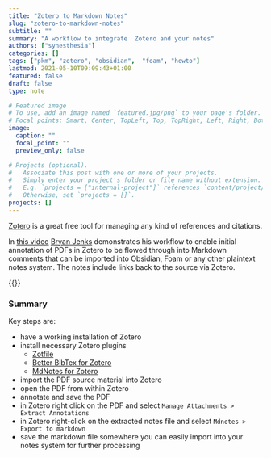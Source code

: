 ```yaml
---
title: "Zotero to Markdown Notes"
slug: "zotero-to-markdown-notes"
subtitle: ""
summary: "A workflow to integrate  Zotero and your notes"
authors: ["synesthesia"]
categories: []
tags: ["pkm", "zotero", "obsidian",  "foam", "howto"]
lastmod: 2021-05-10T09:09:43+01:00
featured: false
draft: false
type: note

# Featured image
# To use, add an image named `featured.jpg/png` to your page's folder.
# Focal points: Smart, Center, TopLeft, Top, TopRight, Left, Right, BottomLeft, Bottom, BottomRight.
image:
  caption: ""
  focal_point: ""
  preview_only: false

# Projects (optional).
#   Associate this post with one or more of your projects.
#   Simply enter your project's folder or file name without extension.
#   E.g. `projects = ["internal-project"]` references `content/project/deep-learning/index.md`.
#   Otherwise, set `projects = []`.
projects: []
---
```


[Zotero](https://www.zotero.org/) is a great free  tool for managing any kind of references and citations.

In [this video](https://youtu.be/_Fjhad-Z61o) [Bryan Jenks](https://www.bryanjenks.dev/blog) demonstrates his workflow to enable initial annotation of PDFs in Zotero to be flowed through into Markdown comments that can be imported into Obsidian, Foam or any other plaintext notes system. The notes include links back to the source via Zotero.

{{<youtube _Fjhad-Z61o>}}

### Summary

Key steps are:

- have a working installation of Zotero
- install necessary Zotero plugins
  - [Zotfile](http://zotfile.com/)
  - [Better  BibTex for Zotero](https://retorque.re/zotero-better-bibtex/)
  - [MdNotes for Zotero](https://github.com/argenos/zotero-mdnotes)
- import the PDF source material into Zotero
- open the PDF from within Zotero
- annotate and save the PDF
- in Zotero right click on the PDF and select `Manage Attachments > Extract Annotations`
- in Zotero right-click on the extracted notes file and select `Mdnotes > Export to markdown`
- save the markdown file somewhere you can easily import into your notes system for further processing
